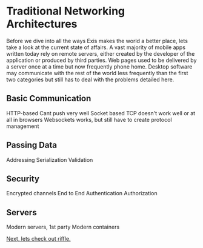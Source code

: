 # Traditional Networking Architectures

Before we dive into all the ways Exis makes the world a better place, lets take a look at the current state of affairs. A vast majority of mobile apps written today rely on remote servers, either created by the developer of the application or produced by third parties. Web pages used to be delivered by a server once at a time but now frequently phone home. Desktop software may communicate with the rest of the world less frequently than the first two categories but still has to deal with the problems detailed here.

## Basic Communication

HTTP-based
Cant push very well
Socket based
TCP doesn't work well or at all in browsers
Websockets works, but still have to create protocol management

## Passing Data

Addressing
Serialization
Validation

## Security

Encrypted channels
End to End
Authentication
Authorization

## Servers

Modern servers, 1st party
Modern containers

[Next, lets check out riffle.](/pages/tour/Riffle.md)